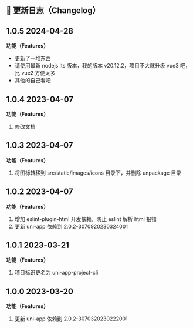 ## 📌 更新日志（Changelog）

## 1.0.5 2024-04-28

**功能（Features）**

- 更新了一堆东西
- 请使用最新 nodejs lts 版本，我的版本 v20.12.2，项目不大就升级 vue3 吧，比 vue2 方便太多
- 其他的自己看吧

## 1.0.4 2023-04-07

**功能（Features）**

1. 修改文档

## 1.0.3 2023-04-07

**功能（Features）**

1. 将图标转移到 src/static/images/icons 目录下，并删除 unpackage 目录

## 1.0.2 2023-04-07

**功能（Features）**

1. 增加 eslint-plugin-html 开发依赖，防止 eslint 解析 html 报错
2. 更新 uni-app 依赖到 2.0.2-3070920230324001

## 1.0.1 2023-03-21

**功能（Features）**

1. 项目标识更名为 uni-app-project-cli

## 1.0.0 2023-03-20

**功能（Features）**

1. 更新 uni-app 依赖到 2.0.2-3070320230222001
